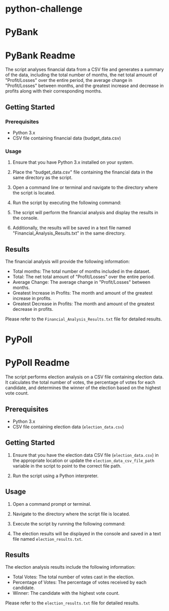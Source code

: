 # python-challenge
# PyBank
# PyBank Readme
The script analyses financial data from a CSV file and generates a summary of the data, including the total number of months, the net total amount of "Profit/Losses" over the entire period, the average change in "Profit/Losses" between months, and the greatest increase and decrease in profits along with their corresponding months.

## Getting Started

### Prerequisites

- Python 3.x
- CSV file containing financial data (budget_data.csv)

### Usage

1. Ensure that you have Python 3.x installed on your system.

2. Place the "budget_data.csv" file containing the financial data in the same directory as the script.

3. Open a command line or terminal and navigate to the directory where the script is located.

4. Run the script by executing the following command:

5. The script will perform the financial analysis and display the results in the console.

6. Additionally, the results will be saved in a text file named "Financial_Analysis_Results.txt" in the same directory.

## Results

The financial analysis will provide the following information:

- Total months: The total number of months included in the dataset.
- Total: The net total amount of "Profit/Losses" over the entire period.
- Average Change: The average change in "Profit/Losses" between months.
- Greatest Increase in Profits: The month and amount of the greatest increase in profits.
- Greatest Decrease in Profits: The month and amount of the greatest decrease in profits.

Please refer to the `Financial_Analysis_Results.txt` file for detailed results.

# PyPoll
# PyPoll Readme
The script performs election analysis on a CSV file containing election data. It calculates the total number of votes, the percentage of votes for each candidate, and determines the winner of the election based on the highest vote count.

## Prerequisites

- Python 3.x
- CSV file containing election data (`election_data.csv`)

## Getting Started

1. Ensure that you have the election data CSV file (`election_data.csv`) in the appropriate location or update the `election_data_csv_file_path` variable in the script to point to the correct file path.

3. Run the script using a Python interpreter.

## Usage

1. Open a command prompt or terminal.

2. Navigate to the directory where the script file is located.

3. Execute the script by running the following command:

4. The election results will be displayed in the console and saved in a text file named `election_results.txt`.

## Results

The election analysis results include the following information:

- Total Votes: The total number of votes cast in the election.
- Percentage of Votes: The percentage of votes received by each candidate.
- Winner: The candidate with the highest vote count.

Please refer to the `election_results.txt` file for detailed results.
